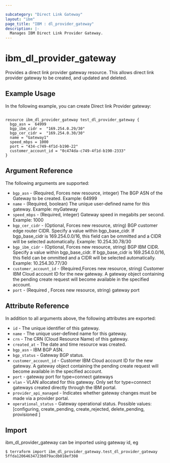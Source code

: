 ```yaml
---

subcategory: "Direct Link Gateway"
layout: "ibm"
page_title: "IBM : dl_provider_gateway"
description: |-
  Manages IBM Direct Link Provider Gateway.
---
```


# ibm\_dl_provider_gateway

Provides a direct link provider gateway resource. This allows direct link provider gateway to be created, and updated and deleted.

## Example Usage
In the following example, you can create Direct link Provider gateway:

```hcl

resource ibm_dl_provider_gateway test_dl_provider_gateway {
  bgp_asn =  64999
  bgp_ibm_cidr =  "169.254.0.29/30"
  bgp_cer_cidr =  "169.254.0.30/30"
  name = "Gateway1"
  speed_mbps = 1000 
  port = "434-c749-4f1d-b190-22"
  customer_account_id = "0c474da-c749-4f1d-b190-2333"
}   
```

## Argument Reference

The following arguments are supported:

* `bgp_asn` - (Required, Forces new resource, integer) The BGP ASN of the Gateway to be created. Example: 64999
* `name` - (Required, boolean) The unique user-defined name for this gateway. Example: myGateway
* `speed_mbps` - (Required, integer) Gateway speed in megabits per second. Example: 1000
* `bgp_cer_cidr` - (Optional, Forces new resource, string) BGP customer edge router CIDR. Specify a value within bgp_base_cidr. If bgp_base_cidr is 169.254.0.0/16, this field can be ommitted and a CIDR will be selected automatically. Example: 10.254.30.78/30
* `bgp_ibm_cidr` - (Optional, Forces new resource, string) BGP IBM CIDR. Specify a value within bgp_base_cidr. If bgp_base_cidr is 169.254.0.0/16, this field can be ommitted and a CIDR will be selected automatically. Example: 10.254.30.77/30 
* `customer_account_id` - (Required,Forces new resource, string) Customer IBM Cloud account ID for the new gateway. A gateway object containing the pending create request will become available in the specified account.
* `port` - (Required , Forces new resource, string) gateway port



## Attribute Reference

In addition to all arguments above, the following attributes are exported:

* `id` - The unique identifier of this gateway. 
* `name` - The unique user-defined name for this gateway. 
* `crn` - The CRN (Cloud Resource Name) of this gateway. 
* `created_at` - The date and time resource was created.
* `bgp_asn` - IBM BGP ASN.
* `bgp_status` - Gateway BGP status.
* `customer_account_id` - Customer IBM Cloud account ID for the new gateway. A gateway object containing the pending create request will become available in the specified account.
* `port` - gateway port for type=connect gateways
* `vlan` - VLAN allocated for this gateway. Only set for type=connect gateways created directly through the IBM portal. 
* `provider_api_managed` - Indicates whether gateway changes must be made via a provider portal.
* `operational_status` - Gateway operational status.
Possible values:[configuring, create_pending, create_rejected, delete_pending, provisioned ]

## Import

ibm_dl_provider_gateway can be imported using gateway id, eg

```
$ terraform import ibm_dl_provider_gateway.test_dl_provider_gateway 5ffda12064634723b079acdb018ef308
```
